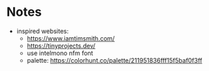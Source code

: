 # Notes 
- inspired websites:
  - https://www.iamtimsmith.com/
  - https://tinyprojects.dev/
  - use intelmono nfm font
  - palette: https://colorhunt.co/palette/211951836fff15f5baf0f3ff
